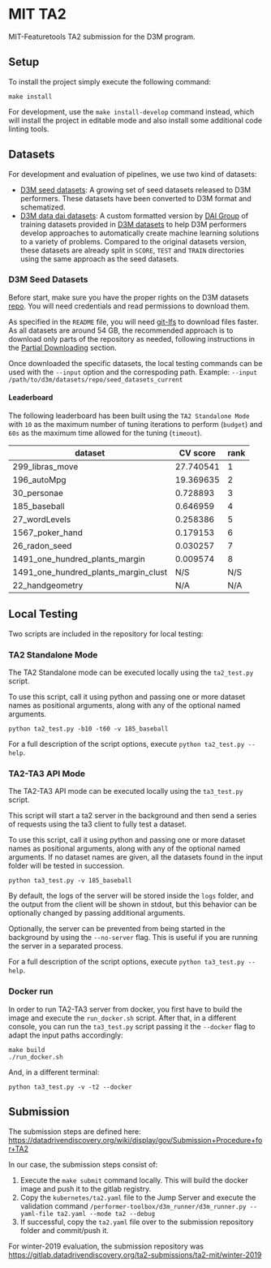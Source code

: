 # MIT TA2

MIT-Featuretools TA2 submission for the D3M program.

## Setup

To install the project simply execute the following command:

```
make install
```

For development, use the `make install-develop` command instead, which will install the project
in editable mode and also install some additional code linting tools.

## Datasets

For development and evaluation of pipelines, we use two kind of datasets:
* [D3M seed datasets](https://gitlab.datadrivendiscovery.org/d3m/datasets/): A growing set of seed datasets
released to D3M performers. These datasets have been converted to D3M format and schematized.
* [D3M data dai datasets](https://d3m-data-dai.s3.amazonaws.com/index.html): A custom formatted version
by [DAI Group](https://dai.lids.mit.edu/) of training
datasets provided in [D3M datasets](https://gitlab.datadrivendiscovery.org/d3m/datasets/) to help D3M performers
develop approaches to automatically create machine learning solutions to a variety of problems. Compared to the
original datasets version, these datasets are already split in `SCORE`, `TEST` and `TRAIN` directories using the
same approach as the seed datasets.

### D3M Seed Datasets

Before start, make sure you have the proper rights on the D3M datasets
[repo](https://gitlab.datadrivendiscovery.org/d3m/datasets). You will need credentials and read permissions
to download them.

As specified in the `README` file, you will need [git-lfs](https://git-lfs.github.com/) to download files faster.
As all datasets are around 54 GB, the recommended approach is to download only parts of the repository as needed, following
instructions in the [Partial Downloading](https://gitlab.datadrivendiscovery.org/d3m/datasets#partial-downloading)
section.

Once downloaded the specific datasets, the local testing commands can be used with the `--input` option and the correspoding
path. Example: `--input /path/to/d3m/datasets/repo/seed_datasets_current`

#### Leaderboard

The following leaderboard has been built using the `TA2 Standalone Mode` with `10` as
the maximum number of tuning iterations to perform (`budget`) and `60s` as the maximum time
allowed for the tuning (`timeout`).

| dataset | CV score | rank |
|------|-------|------|
| 299_libras_move | 27.740541 | 1 |
| 196_autoMpg | 19.369635 | 2 |
| 30_personae | 0.728893 | 3 |
| 185_baseball | 0.646959 | 4 |
| 27_wordLevels | 0.258386 | 5 |
| 1567_poker_hand | 0.179153 | 6 |
| 26_radon_seed | 0.030257 | 7 |
| 1491_one_hundred_plants_margin | 0.009574 | 8 |
| 1491_one_hundred_plants_margin_clust | N/S | N/S |
| 22_handgeometry | N/A | N/A |

## Local Testing

Two scripts are included in the repository for local testing:

### TA2 Standalone Mode

The TA2 Standalone mode can be executed locally using the `ta2_test.py` script.

To use this script, call it using python and passing one or more dataset names
as positional arguments, along with any of the optional named arguments.

```
python ta2_test.py -b10 -t60 -v 185_baseball
```

For a full description of the script options, execute `python ta2_test.py --help`.

### TA2-TA3 API Mode

The TA2-TA3 API mode can be executed locally using the `ta3_test.py` script.

This script will start a ta2 server in the background and then send a series of requests
using the ta3 client to fully test a dataset.

To use this script, call it using python and passing one or more dataset names
as positional arguments, along with any of the optional named arguments. If no dataset
names are given, all the datasets found in the input folder will be tested in succession.

```
python ta3_test.py -v 185_baseball
```

By default, the logs of the server will be stored inside the `logs` folder, and the output
from the client will be shown in stdout, but this behavior can be optionally changed by
passing additional arguments.

Optionally, the server can be prevented from being started in the background by using the
`--no-server` flag. This is useful if you are running the server in a separated process.

For a full description of the script options, execute `python ta3_test.py --help`.

### Docker run

In order to run TA2-TA3 server from docker, you first have to build the image and
execute the `run_docker.sh` script.
After that, in a different console, you can run the `ta3_test.py` script passing it the
`--docker` flag to adapt the input paths accordingly:

```
make build
./run_docker.sh
```

And, in a different terminal:

```
python ta3_test.py -v -t2 --docker
```

## Submission

The submission steps are defined here: https://datadrivendiscovery.org/wiki/display/gov/Submission+Procedure+for+TA2

In our case, the submission steps consist of:

1. Execute the `make submit` command locally. This will build the docker image and push it to the
   gitlab registry.
2. Copy the `kubernetes/ta2.yaml` file to the Jump Server and execute the validation command `/performer-toolbox/d3m_runner/d3m_runner.py --yaml-file ta2.yaml --mode ta2 --debug`
3. If successful, copy the `ta2.yaml` file over to the submission repository folder and commit/push it.

For winter-2019 evaluation, the submission repository was https://gitlab.datadrivendiscovery.org/ta2-submissions/ta2-mit/winter-2019
